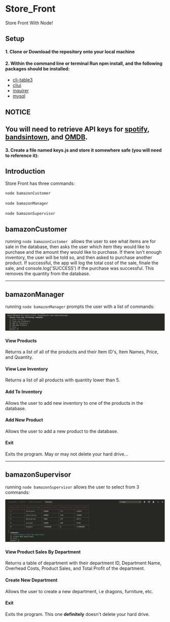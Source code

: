 # Store_Front
Store Front With Node!

## Setup

#### 1. Clone or Download the repository onto your local machine

#### 2. Within the command line or terminal Run npm install, and the following packages should be installed:

* [cli-table3](https://www.npmjs.com/package/cli-table3)
* [cliui](https://www.npmjs.com/package/cliui)
* [inquirer](https://www.npmjs.com/package/inquirer)
* [mysql](https://www.npmjs.com/package/mysql)

## NOTICE
## You will need to retrieve API keys for [spotify](https://developer.spotify.com/dashboard/login), [bandsintown](https://manager.bandsintown.com/), and [OMDB](http://www.omdbapi.com/).

#### 3. Create a file named keys.js and store it somewhere safe (you will need to reference it):

## Introduction
Store Front has three commands:

``` 
node bamazonCustomer

node bamazonManager

node bamazonSupervisor
```

## bamazonCustomer
running `node bamazonCustomer ` allows the user to see what items are for sale in the database, then asks the user which item they would like to purchase and the amount they would like to purchase. If there isn't enough inventory, the user will be told so, and then asked to purchase another product. If successful, the app will log the total cost of the sale, finale the sale, and console.log('SUCCESS') if the purchase was successful. This removes the quantity from the database.  

---

## bamazonManager
running `node bamazonManager` prompts the user with a list of commands: 

![Image of Responses](/images/ssmanager.png)

#### View Products
Returns a list of all of the products and their Item ID's, Item Names, Price, and Quantity. 

#### View Low Inventory
Returns a list of all products with quantity lower than 5.

#### Add To Inventory
Allows the user to add new inventory to one of the products in the database. 

#### Add New Product
Allows the user to add a new product to the database. 

#### Exit
Exits the program. May or may not delete your hard drive... 

---

## bamazonSupervisor

running `node bamazonSupervisor` allows the user to select from 3 commands:

![Image of Responses](/images/sssupervisor.png)


#### View Product Sales By Department
Returns a table of department with their department ID, Department Name, Overhead Costs, Product Sales, and Total Profit of the  department. 

#### Create New Department
Allows the user to create a new department, i.e dragons, furniture, etc.

#### Exit
Exits the program. This one **definitely** doesn't delete your hard drive. 
